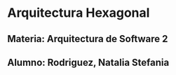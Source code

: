 # Arquitectura Hexagonal
## Materia: Arquitectura de Software 2 
## Alumno: Rodriguez, Natalia Stefania

